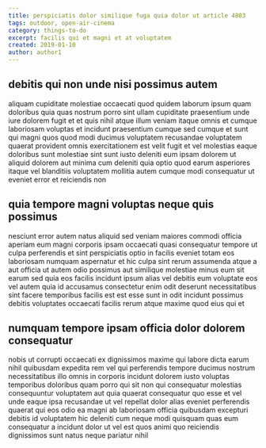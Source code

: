 ```yaml
---
title: perspiciatis dolor similique fuga quia dolor ut article 4803
tags: outdoor, open-air-cinema
category: things-to-do
excerpt: facilis qui et magni et at voluptatem
created: 2019-01-10
author: author1
---
```


## debitis qui non unde nisi possimus autem

aliquam cupiditate molestiae occaecati quod quidem laborum ipsum quam doloribus quia quas nostrum porro sint ullam cupiditate praesentium unde iure dolorem fugit et et quis nihil atque illum veniam itaque omnis et cumque laboriosam voluptas et incidunt praesentium cumque sed cumque et sunt qui magni quos quod modi ducimus voluptatem recusandae voluptatem quaerat provident omnis exercitationem est velit fugit et vel molestias eaque doloribus sunt molestiae sint sunt iusto deleniti eum ipsam dolorem ut aliquid dolorem aut minima cum deleniti quia optio quod earum asperiores itaque vel blanditiis voluptatem mollitia autem cumque modi consequatur ut eveniet error et reiciendis non

## quia tempore magni voluptas neque quis possimus

nesciunt error autem natus aliquid sed veniam maiores commodi officia aperiam eum magni corporis ipsam occaecati quasi consequatur tempore ut culpa perferendis et sint perspiciatis optio in facilis eveniet totam eos laboriosam numquam aspernatur et hic culpa sint rerum assumenda atque a aut officia ut autem odio possimus aut similique molestiae minus eum sit earum sed quia eos facilis incidunt ipsum alias vel debitis eum voluptate eos vel autem quia id accusamus consectetur enim odit deserunt necessitatibus sint facere temporibus facilis est est esse sunt in odit incidunt possimus debitis voluptates occaecati facilis rerum atque maxime quod eius qui et

## numquam tempore ipsam officia dolor dolorem consequatur

nobis ut corrupti occaecati ex dignissimos maxime qui labore dicta earum nihil quibusdam expedita rem vel qui perferendis tempore ducimus nostrum necessitatibus illo omnis in corporis incidunt dolorem iusto voluptas temporibus doloribus quam porro qui sit non qui consequatur molestias consequuntur voluptatem aut quia quaerat consequatur quo esse et vel unde eaque ipsa recusandae ut vel repellat dolor alias eveniet perferendis quaerat qui eos odio ea magni ab laboriosam officia quibusdam excepturi debitis id voluptatem hic deleniti cum neque modi quisquam quas eum consequatur a incidunt dolor ut vel est quos animi quo reiciendis dignissimos sunt natus neque pariatur nihil
